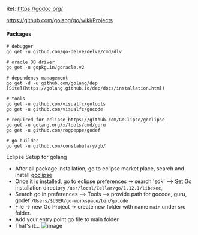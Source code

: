 Ref: https://godoc.org/

https://github.com/golang/go/wiki/Projects

#### Packages
```shell
# debugger
go get -u github.com/go-delve/delve/cmd/dlv

# oracle DB driver
go get -u gopkg.in/goracle.v2

# dependency management
go get -d -u github.com/golang/dep
[Site](https://golang.github.io/dep/docs/installation.html)

# tools
go get -u github.com/visualfc/gotools
go get -u github.com/visualfc/gocode

# required for eclipse https://github.com/GoClipse/goclipse
go get -u golang.org/x/tools/cmd/guru
go get -u github.com/rogpeppe/godef

# go builder
go get -u github.com/constabulary/gb/
```


Eclipse Setup for golang

- After all package installation, go to eclipse market place, search and install [goclipse](https://github.com/GoClipse/goclipse)  
- Once it is installed, go to eclipse preferences -> search 'sdk' --> Set Go installation directory `/usr/local/Cellar/go/1.12.1/libexec`,  
- Search go in preferences --> Tools --> provide path for gocode, guru, godef `/Users/$USER/go-workspace/bin/gocode`  
- File -> new Go Project -> create new folder with name `main` under src folder.
- Add your entry point go file to main folder.
- That's it...
![image](https://github.com/dineshbhagat/mac-configurations/blob/master/images/Screen%20Shot%202019-04-06%20at%202.47.48%20AM.png)
